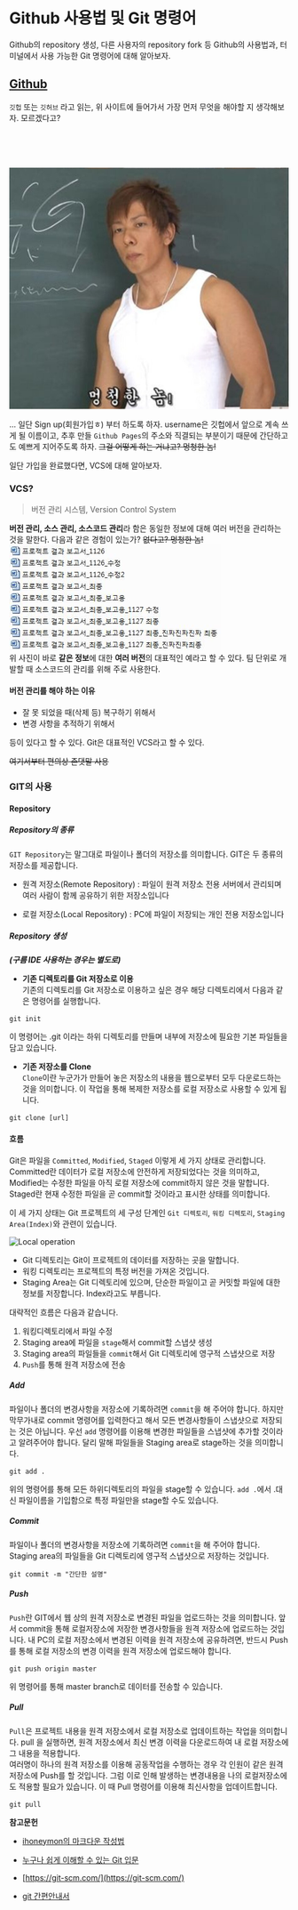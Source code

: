 # Github 사용법 및 Git 명령어
Github의 repository 생성, 다른 사용자의 repository fork 등 Github의 사용법과, 터미널에서 사용 가능한 Git 명령어에 대해 알아보자.
## [Github](https://github.com)
`깃헙` 또는 `깃허브` 라고 읽는, 위 사이트에 들어가서 가장 먼저 무엇을 해야할 지 생각해보자. 모르겠다고?  
　  
　    
　   
　      
![ikhyunsim](../statics/simikhyun.png)

...
일단 Sign up(회원가입ㅎ) 부터 하도록 하자. username은 깃헙에서 앞으로 계속 쓰게 될 이름이고, 추후 만들 `Github Pages`의 주소와 직결되는 부분이기 때문에 간단하고도 예쁘게 지어주도록 하자.
~~그걸 어떻게 하는 거냐고? 멍청한 놈!~~

일단 가입을 완료했다면, VCS에 대해 알아보자.
### VCS?
> 버전 관리 시스템, Version Control System
>
**버전 관리, 소스 관리, 소스코드 관리**라 함은 동일한 정보에 대해 여러 버전을 관리하는 것을 말한다. 다음과 같은 경험이 있는가? ~~없다고? 멍청한 놈!~~  
![jjinlast](../statics/jjinlast.jpg)  
위 사진이 바로 **같은 정보**에 대한 **여러 버전**의 대표적인 예라고 할 수 있다. 팀 단위로 개발할 때 소스코드의 관리를 위해 주로 사용한다.

#### 버전 관리를 해야 하는 이유
+ 잘 못 되었을 때(삭제 등) 복구하기 위해서
+ 변경 사항을 추적하기 위해서

등이 있다고 할 수 있다. Git은 대표적인 VCS라고 할 수 있다.

~~여기서부터 편의상 존댓말 사용~~
### GIT의 사용
#### Repository
##### Repository의 종류
`GIT Repository`는 말그대로 파일이나 폴더의 저장소를 의미합니다.
GIT은 두 종류의 저장소를 제공합니다.
* 원격 저장소(Remote Repository) : 파일이 원격 저장소 전용 서버에서 관리되며 여러 사람이 함께 공유하기 위한 저장소입니다  

* 로컬 저장소(Local Repository) : PC에 파일이 저장되는 개인 전용 저장소입니다

##### Repository 생성  
___(구름 IDE 사용하는 경우는 별도로)___
* __기존 디렉토리를 Git 저장소로 이용__  
기존의 디렉토리를 Git 저장소로 이용하고 싶은 경우 해당 디렉토리에서 다음과 같은 명령어를 실행합니다.
```
git init
```
이 명령어는 .git 이라는 하위 디렉토리를 만들며 내부에 저장소에 필요한 기본 파일들을 담고 있습니다.

* __기존 저장소를 Clone__  
`Clone`이란 누군가가 만들어 놓은 저장소의 내용을 웹으로부터 모두 다운로드하는 것을 의미합니다. 이 작업을 통해 복제한 저장소를 로컬 저장소로 사용할 수 있게 됩니다.
```
git clone [url]
```

#### 흐름
 Git은 파일을 `Committed`, `Modified`, `Staged` 이렇게 세 가지 상태로 관리합니다. Committed란 데이터가 로컬 저장소에 안전하게 저장되었다는 것을 의미하고, Modified는 수정한 파일을 아직 로컬 저장소에 commit하지 않은 것을 말합니다. Staged란 현재 수정한 파일을 곧 commit할 것이라고 표시한 상태를 의미합니다.   
 
이 세 가지 상태는 Git 프로젝트의 세 구성 단계인 `Git 디렉토리`, `워킹 디렉토리`, `Staging Area(Index)`와 관련이 있습니다.

![Local operation](https://git-scm.com/figures/18333fig0106-tn.png)
 * Git 디렉토리는 Git이 프로젝트의 데이터를 저장하는 곳을 말합니다.
 * 워킹 디렉토리는 프로젝트의 특정 버전을 가져온 것입니다.
 * Staging Area는 Git 디렉토리에 있으며, 단순한 파일이고 곧 커밋할 파일에 대한 정보를 저장합니다. Index라고도 부릅니다.
 
대략적인 흐름은 다음과 같습니다.
1. 워킹디렉토리에서 파일 수정
2. Staging area에 파일을 `stage`해서 commit할 스냅샷 생성
3. Staging area의 파일들을 `commit`해서 Git 디렉토리에 영구적 스냅샷으로 저장
4. `Push`를 통해 원격 저장소에 전송

##### Add
파일이나 폴더의 변경사항을 저장소에 기록하려면 `commit`을 해 주어야 합니다. 하지만 막무가내로 commit 명령어를 입력한다고 해서 모든 변경사항들이 스냅샷으로 저장되는 것은 아닙니다.
우선 `add` 명령어를 이용해 변경한 파일들을 스냅샷에 추가할 것이라고 알려주어야 합니다. 달리 말해 파일들을 Staging area로 stage하는 것을 의미합니다.
```
git add .
```
위의 명령어를 통해 모든 하위디렉토리의 파일을 stage할 수 있습니다. `add .`에서  .대신 파일이름을 기입함으로 특정 파일만을 stage할 수도 있습니다.
##### Commit
파일이나 폴더의 변경사항을 저장소에 기록하려면 `commit`을 해 주어야 합니다.   
Staging area의 파일들을 Git 디렉토리에 영구적 스냅샷으로 저장하는 것입니다.
```
git commit -m "간단한 설명"
```


##### Push
`Push`란 GIT에서 웹 상의 원격 저장소로 변경된 파일을 업로드하는 것을 의미합니다. 
앞서 commit을 통해 로컬저장소에 저장한 변경사항들을 원격 저장소에 업로드하는 것입니다.
내 PC의 로컬 저장소에서 변경된 이력을 원격 저장소에 공유하려면,
반드시 Push를 통해 로컬 저장소의 변경 이력을 원격 저장소에 업로드해야 합니다.
```
git push origin master
```
위 명령어를 통해 master branch로 데이터를 전송할 수 있습니다.

##### Pull
`Pull`은 프로젝트 내용을 원격 저장소에서 로컬 저장소로 업데이트하는 작업을 의미합니다.
pull 을 실행하면, 원격 저장소에서 최신 변경 이력을 다운로드하여 내 로컬 저장소에 그 내용을 적용합니다.  
여러명이 하나의 원격 저장소를 이용해 공동작업을 수행하는 경우 각 인원이 같은 원격 저장소에 Push를 할 것입니다. 그럼 이로 인해 발생하는 변경내용을 나의 로컬저장소에도 적용할 필요가 있습니다. 이 때 Pull 명령어를 이용해 최신사항을 업데이트합니다.
```
git pull
```

__참고문헌__
* [ihoneymon의 마크다운 작성법](https://gist.github.com/ihoneymon/652be052a0727ad59601)
* [누구나 쉽게 이해할 수 있는 Git 입문](https://backlog.com/git-tutorial/kr/)

* [https://git-scm.com/](https://git-scm.com/)
* [git 간편안내서](https://rogerdudler.github.io/git-guide/index.ko.html)
